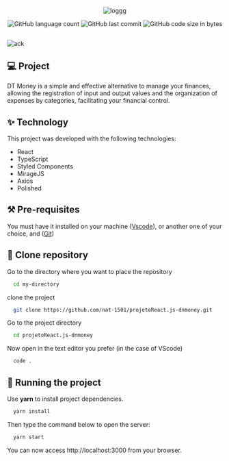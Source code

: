 <div align="center">

![loggg](https://user-images.githubusercontent.com/71294409/184899256-89e517df-ade6-4560-b70b-816c6cff813c.png)

  ![GitHub language count](https://img.shields.io/github/languages/count/nat-1501/projetoReact.js-dnmoney)
  ![GitHub last commit](https://img.shields.io/github/last-commit/nat-1501/projetoReact.js-dnmoney)
  ![GitHub code size in bytes](https://img.shields.io/github/languages/code-size/nat-1501/projetoReact.js-dnmoney)

</div>

##

![ack](https://user-images.githubusercontent.com/71294409/184902120-5270adb6-96c3-4d69-8eba-da96769baed0.png)

## 💻 Project

DT Money is a simple and effective alternative to manage your finances, allowing the registration of input and output values ​​and the organization of expenses by categories, facilitating your financial control.


## ✨ Technology

This project was developed with the following technologies:

- React
- TypeScript
- Styled Components
- MirageJS
- Axios
- Polished

## ⚒️  Pre-requisites

You must have it installed on your machine ([Vscode](https://code.visualstudio.com/download)), or another one of your choice, and ([Git](https://git-scm.com/downloads))

## :memo: Clone repository

Go to the directory where you want to place the repository

```bash
  cd my-directory
```

clone the project

```bash
  git clone https://github.com/nat-1501/projetoReact.js-dnmoney.git
```

Go to the project directory

```bash
  cd projetoReact.js-dnmoney
```

Now open in the text editor you prefer (in the case of VScode)

```bash
  code .
```

 ## 🚀 Running the project

Use  <strong>yarn</strong> to install project dependencies.


```bash
  yarn install
```
Then type the command below to open the server:

```bash
  yarn start
```

You can now access http://localhost:3000 from your browser.


